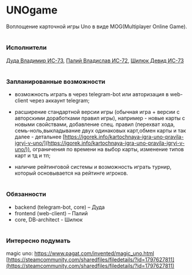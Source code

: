 # UNOgame
Воплощение карточной игры Uno в виде  MOG(Multiplayer Online Game).

#

### Исполнители
[Дуда Владимир ИС-73](https://t.me/dalor_dandy), 
[Палий Владислав ИС-72](https://t.me/Hitrch), 
[Шилюк Девид ИС-73](https://t.me/devich)

#

### Запланированные возможности

- возможность играть в через  telegram-bot  или авторизация в web-client через аккаунт telegram;

- расширение стандартной версии игры (обычная игра + версии с авторскими доработками правил игры), например - новые карты с новыми свойствами, добавление спец. правил (перехват хода, семь-ноль,выкладывание двух одинаковых карт,обмен карты и так далее - детальнее [https://igorek.info/kartochnaya-igra-uno-pravila-igryi-v-uno/](https://igorek.info/kartochnaya-igra-uno-pravila-igryi-v-uno/)), ограничения по времени на выбор карты, изменение типов карт и тд и тп;

- наличие рейтинговой системы и возможность играть турнир, который основывается на рейтинге игроков.

#

### Обязанности

-  backend (telegram-bot, core) – Дуда
-  frontend (web-client) – Палий
-  core, DB-architect - Шилюк

#

### Интересно подумать
magic uno:
[https://www.pagat.com/invented/magic_uno.html ](https://www.pagat.com/invented/magic_uno.html)<br />
[https://steamcommunity.com/sharedfiles/filedetails/?id=1797627811](https://steamcommunity.com/sharedfiles/filedetails/?id=1797627811)
